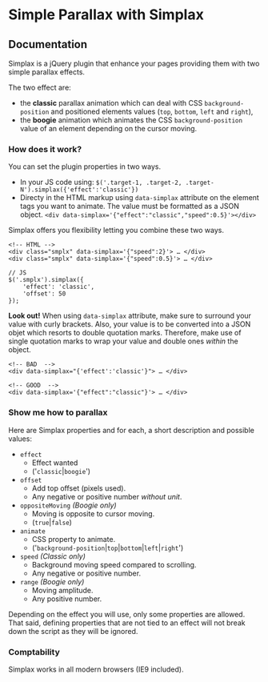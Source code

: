 # Simple Parallax with Simplax
## Documentation

Simplax is a jQuery plugin that enhance your pages providing them with two simple parallax effects.

The two effect are:

* the **classic** parallax animation which can deal with CSS `background-position` and positioned elements values (`top`, `bottom`, `left` and `right`),
* the **boogie** animation which animates the CSS `background-position` value of an element depending on the cursor moving.

### How does it work?

You can set the plugin properties in two ways.

* In your JS code using:
`$('.target-1, .target-2, .target-N').simplax({'effect':'classic'})`
* Directy in the HTML markup using `data-simplax` attribute on the element tags you want to animate. The value must be formatted as a JSON object.
`<div data-simplax='{"effect":"classic","speed":0.5}'></div>`

Simplax offers you flexibility letting you combine these two ways.

	<!-- HTML -->
	<div class="smplx" data-simplax='{"speed":2}'> … </div>
	<div class="smplx" data-simplax='{"speed":0.5}'> … </div>
	
	// JS
	$('.smplx').simplax({
		'effect': 'classic',
		'offset': 50
	});
	
**Look out!** When using `data-simplax` attribute, make sure to surround your value with curly brackets. Also, your value is to be converted into a JSON objet which resorts to double quotation marks. Therefore, make use of single quotation marks to wrap your value and double ones *within* the object.

 	<!-- BAD  -->
 	<div data-simplax="{'effect':'classic'}"> … </div>
  
 	<!-- GOOD  -->
 	<div data-simplax='{"effect":"classic"}'> … </div>

### Show me how to parallax

Here are Simplax properties and for each, a short description and possible values:

* `effect`
	* Effect wanted
	* ('`classic`|`boogie`')
* `offset`
	* Add top offset (pixels used).
	* Any negative or positive number *without unit*.
* `oppositeMoving` *(Boogie only)*
	* Moving is opposite to cursor moving.
	* (`true`|`false`)
* `animate`
	* CSS property to animate.
	* ('`background-position`|`top`|`bottom`|`left`|`right`')
* `speed` *(Classic only)*
	* Background moving speed compared to scrolling.
	* Any negative or positive number.
* `range` *(Boogie only)*
	* Moving amplitude.
	* Any positive number.

Depending on the effect you will use, only some properties are allowed. That said, defining properties that are not tied to an effect will not break down the script as they will be ignored.

### Comptability

Simplax works in all modern browsers (IE9 included).
